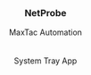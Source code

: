 <br/>
<p align="center">
  <a href="https://github.com/theoneandonlyshadow/Maximus-Shadow">
  </a>
  <h3 align="center">NetProbe</h3>
  <p align="center">
    MaxTac Automation
    <br/>
    <br/>
    <br>
    System Tray App
  </p>
</p>

